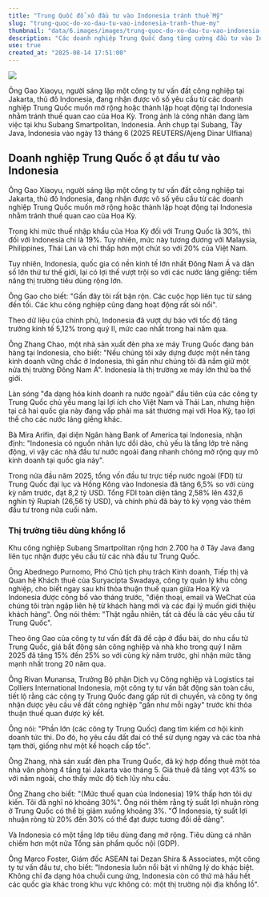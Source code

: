 ```yaml
---
title: "Trung Quốc đổ xô đầu tư vào Indonesia tránh thuế Mỹ"
slug: "trung-quoc-do-xo-dau-tu-vao-indonesia-tranh-thue-my"
thumbnail: "data/6.images/images/trung-quoc-do-xo-dau-tu-vao-indonesia-tranh-thue-my.webp"
description: "Các doanh nghiệp Trung Quốc đang tăng cường đầu tư vào Indonesia nhằm tránh thuế quan cao của Mỹ và tiếp cận thị trường tiêu dùng rộng lớn."
use: true
created_at: "2025-08-14 17:51:00"
---
```


![](/images/20250814-00000089-reut-000-1-view.webp)

Ông Gao Xiaoyu, người sáng lập một công ty tư vấn đất công nghiệp tại Jakarta, thủ đô Indonesia, đang nhận được vô số yêu cầu từ các doanh nghiệp Trung Quốc muốn mở rộng hoặc thành lập hoạt động tại Indonesia nhằm tránh thuế quan cao của Hoa Kỳ. Trong ảnh là công nhân đang làm việc tại khu Subang Smartpolitan, Indonesia. Ảnh chụp tại Subang, Tây Java, Indonesia vào ngày 13 tháng 6 (2025 REUTERS/Ajeng Dinar Ulfiana)

## Doanh nghiệp Trung Quốc ồ ạt đầu tư vào Indonesia

Ông Gao Xiaoyu, người sáng lập một công ty tư vấn đất công nghiệp tại Jakarta, thủ đô Indonesia, đang nhận được vô số yêu cầu từ các doanh nghiệp Trung Quốc muốn mở rộng hoặc thành lập hoạt động tại Indonesia nhằm tránh thuế quan cao của Hoa Kỳ.

Trong khi mức thuế nhập khẩu của Hoa Kỳ đối với Trung Quốc là 30%, thì đối với Indonesia chỉ là 19%. Tuy nhiên, mức này tương đương với Malaysia, Philippines, Thái Lan và chỉ thấp hơn một chút so với 20% của Việt Nam.

Tuy nhiên, Indonesia, quốc gia có nền kinh tế lớn nhất Đông Nam Á và dân số lớn thứ tư thế giới, lại có lợi thế vượt trội so với các nước láng giềng: tiềm năng thị trường tiêu dùng rộng lớn.

Ông Gao cho biết: "Gần đây tôi rất bận rộn. Các cuộc họp liên tục từ sáng đến tối. Các khu công nghiệp cũng đang hoạt động rất sôi nổi".

Theo dữ liệu của chính phủ, Indonesia đã vượt dự báo với tốc độ tăng trưởng kinh tế 5,12% trong quý II, mức cao nhất trong hai năm qua.

Ông Zhang Chao, một nhà sản xuất đèn pha xe máy Trung Quốc đang bán hàng tại Indonesia, cho biết: "Nếu chúng tôi xây dựng được một nền tảng kinh doanh vững chắc ở Indonesia, thì gần như chúng tôi đã nắm giữ một nửa thị trường Đông Nam Á". Indonesia là thị trường xe máy lớn thứ ba thế giới.

Làn sóng "đa dạng hóa kinh doanh ra nước ngoài" đầu tiên của các công ty Trung Quốc chủ yếu mang lại lợi ích cho Việt Nam và Thái Lan, nhưng hiện tại cả hai quốc gia này đang vấp phải ma sát thương mại với Hoa Kỳ, tạo lợi thế cho các nước láng giềng khác.

Bà Mira Arifin, đại diện Ngân hàng Bank of America tại Indonesia, nhận định: "Indonesia có nguồn nhân lực dồi dào, chủ yếu là tầng lớp trẻ năng động, vì vậy các nhà đầu tư nước ngoài đang nhanh chóng mở rộng quy mô kinh doanh tại quốc gia này".

Trong nửa đầu năm 2025, tổng vốn đầu tư trực tiếp nước ngoài (FDI) từ Trung Quốc đại lục và Hồng Kông vào Indonesia đã tăng 6,5% so với cùng kỳ năm trước, đạt 8,2 tỷ USD. Tổng FDI toàn diện tăng 2,58% lên 432,6 nghìn tỷ Rupiah (26,56 tỷ USD), và chính phủ đã bày tỏ kỳ vọng vào thêm đầu tư trong nửa cuối năm.

### Thị trường tiêu dùng khổng lồ

Khu công nghiệp Subang Smartpolitan rộng hơn 2.700 ha ở Tây Java đang liên tục nhận được yêu cầu từ các nhà đầu tư Trung Quốc.

Ông Abednego Purnomo, Phó Chủ tịch phụ trách Kinh doanh, Tiếp thị và Quan hệ Khách thuê của Suryacipta Swadaya, công ty quản lý khu công nghiệp, cho biết ngay sau khi thỏa thuận thuế quan giữa Hoa Kỳ và Indonesia được công bố vào tháng trước, "điện thoại, email và WeChat của chúng tôi tràn ngập liên hệ từ khách hàng mới và các đại lý muốn giới thiệu khách hàng". Ông nói thêm: "Thật ngẫu nhiên, tất cả đều là các yêu cầu từ Trung Quốc".

Theo ông Gao của công ty tư vấn đất đã đề cập ở đầu bài, do nhu cầu từ Trung Quốc, giá bất động sản công nghiệp và nhà kho trong quý I năm 2025 đã tăng 15% đến 25% so với cùng kỳ năm trước, ghi nhận mức tăng mạnh nhất trong 20 năm qua.

Ông Rivan Munansa, Trưởng Bộ phận Dịch vụ Công nghiệp và Logistics tại Colliers International Indonesia, một công ty tư vấn bất động sản toàn cầu, tiết lộ rằng các công ty Trung Quốc đang gấp rút di chuyển, và công ty ông nhận được yêu cầu về đất công nghiệp "gần như mỗi ngày" trước khi thỏa thuận thuế quan được ký kết.

Ông nói: "Phần lớn (các công ty Trung Quốc) đang tìm kiếm cơ hội kinh doanh tức thì. Do đó, họ yêu cầu đất đai có thể sử dụng ngay và các tòa nhà tạm thời, giống như một kế hoạch cấp tốc".

Ông Zhang, nhà sản xuất đèn pha Trung Quốc, đã ký hợp đồng thuê một tòa nhà văn phòng 4 tầng tại Jakarta vào tháng 5. Giá thuê đã tăng vọt 43% so với năm ngoái, cho thấy mức độ tích lũy nhu cầu.

Ông Zhang cho biết: "(Mức thuế quan của Indonesia) 19% thấp hơn tôi dự kiến. Tôi đã nghĩ nó khoảng 30%". Ông nói thêm rằng tỷ suất lợi nhuận ròng ở Trung Quốc có thể bị giảm xuống khoảng 3%. "Ở Indonesia, tỷ suất lợi nhuận ròng từ 20% đến 30% có thể đạt được tương đối dễ dàng".

Và Indonesia có một tầng lớp tiêu dùng đang mở rộng. Tiêu dùng cá nhân chiếm hơn một nửa Tổng sản phẩm quốc nội (GDP).

Ông Marco Foster, Giám đốc ASEAN tại Dezan Shira & Associates, một công ty tư vấn đầu tư, cho biết: "Indonesia luôn nổi bật vì những lý do khác biệt. Không chỉ đa dạng hóa chuỗi cung ứng, Indonesia còn có thứ mà hầu hết các quốc gia khác trong khu vực không có: một thị trường nội địa khổng lồ".